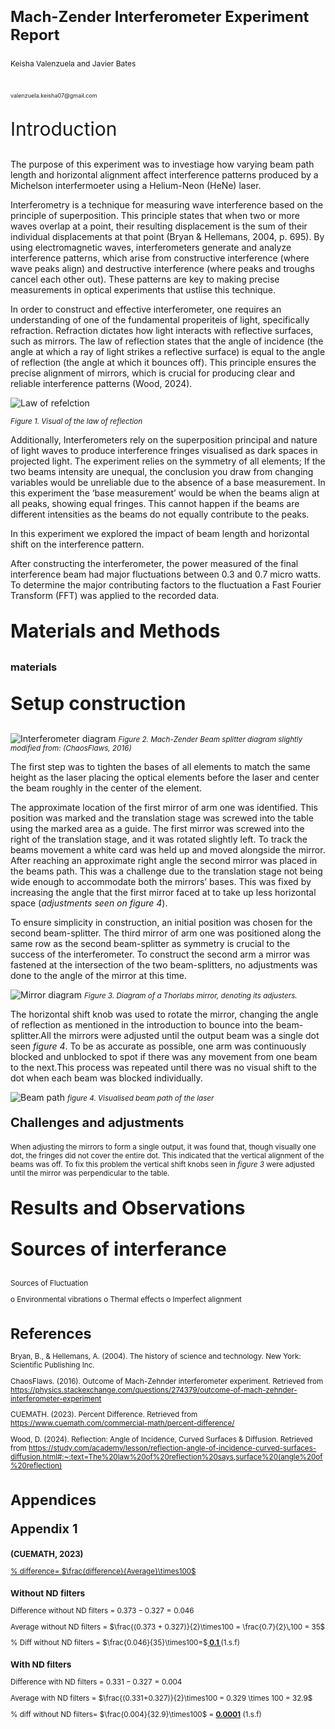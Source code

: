 
<h1> <p style="font-size:24px">Mach-Zender Interferometer Experiment Report </h1>
<p style="font-size:12px">Keisha Valenzuela and Javier Bates</p><br><p style="font-size:9px">valenzuela.keisha07@gmail.com</p>
<p style="font-size:30px">Introduction</p></h1>

The purpose of this experiment was to investiage how varying beam path length and horizontal alignment affect interference patterns produced by a Michelson interfermoeter using a Helium-Neon (HeNe) laser.

Interferometry is a technique for measuring wave interference based on the principle of superposition. This principle states that when two or more waves overlap at a point, their resulting displacement is the sum of their individual displacements at that point (Bryan & Hellemans, 2004, p. 695). By using electromagnetic waves, interferometers generate and analyze interference patterns, which arise from constructive interference (where wave peaks align) and destructive interference (where peaks and troughs cancel each other out). These patterns are key to making precise measurements in optical experiments that ustlise this technique.

In order to construct and effective interferometer, one requires an understanding of one of the fundamental properiteis of light, specifically refraction. Refraction dictates how light interacts with reflective surfaces, such as mirrors. The law of reflection states that the angle of incidence (the angle at which a ray of light strikes a reflective surface) is equal to the angle of reflection (the angle at which it bounces off). This principle ensures the precise alignment of mirrors, which is crucial for producing clear and reliable interference patterns (Wood, 2024).

![Law of refelction](<Images/Images for Report/Law of reflection diagram.png>)

<small> _Figure 1. Visual of the law of reflection_

<big>
Additionally, Interferometers rely on the superposition principal and nature of light waves to produce interference fringes visualised as dark spaces in projected light. The experiment relies on the symmetry of all elements; If the two beams intensity are unequal, the conclusion you draw from changing variables would be unreliable due to the absence of a base measurement. In this experiment the ‘base measurement’ would be when the beams align at all peaks, showing equal fringes. This cannot happen if the beams are different intensities as the beams do not equally contribute to the peaks.

In this experiment we explored the impact of beam length and horizontal shift on the interference pattern.

After constructing the interferometer, the power measured of the final interference beam had major fluctuations between 0.3 and 0.7 micro watts. To determine the major contributing factors to the fluctuation a Fast Fourier Transform (FFT) was applied to the recorded data.

### <p style="font-size:30px">Materials and Methods</p>

### <p style="font-size:30p">materials</p>

### <p style="font-size:30px">Setup construction</p>

![Interferometer diagram](<Images/Images for Report/Mach-Zender Interferometer Diagram Correct.png>)
<small> _Figure 2. Mach-Zender Beam splitter diagram slightly modified from: (ChaosFlaws, 2016)_

<big> The first step was to tighten the bases of all elements to match the same height as the laser placing the optical elements before the laser and center the beam roughly in the center of the element.

The approximate location of the first mirror of arm one was identified. This position was marked and the translation stage was screwed into the table using the marked area as a guide. The first mirror was screwed into the right of the translation stage, and it was rotated slightly left. To track the beams movement a white card was held up and moved alongside the mirror. After reaching an approximate right angle the second mirror was placed in the beams path. This was a challenge due to the translation stage not being wide enough to accommodate both the mirrors’ bases. This was fixed by increasing the angle that the first mirror faced at to take up less horizontal space (_adjustments seen on figure 4_).

To ensure simplicity in construction, an initial position was chosen for the second beam-splitter. The third mirror of arm one was positioned along the same row as the second beam-splitter as symmetry is crucial to the success of the interferometer. To construct the second arm a mirror was fastened at the intersection of the two beam-splitters, no adjustments was done to the angle of the mirror at this time.

![Mirror diagram](<Images/Images for Report/mirror diagram pptx.jpg>)
<Small> _Figure 3. Diagram of a Thorlabs mirror, denoting its adjusters._
<big>

The horizontal shift knob was used to rotate the mirror, changing the angle of reflection as mentioned in the introduction to bounce into the beam-splitter.All the mirrors were adjusted until the output beam was a single dot seen _figure 4_. To be as accurate as possible, one arm was continuously blocked and unblocked to spot if there was any movement from one beam to the next.This process was repeated until there was no visual shift to the dot when each beam was blocked individually.

![Beam path](<Images/Images for Report/Beam path.png>)
<small> _figure 4. Visualised beam path of the laser_

### <p style="font-size:20px">Challenges and adjustments</p>



When adjusting the mirrors to form a single output, it was found that, though visually one dot, the fringes did not cover the entire dot. This indicated that the vertical alignment of the beams was off. To fix this problem the vertical shift knobs seen in _figure 3_ were adjusted until the mirror was perpendicular to the table.

### <p style="font-size:30px">Results and Observations</p>


### <p style="font-size:30px">Sources of interferance</p>

Sources of Fluctuation

o Environmental vibrations
o Thermal effects
o Imperfect alignment

# References

Bryan, B., & Hellemans, A. (2004). The history of science and technology. New York: Scientific Publishing Inc.

ChaosFlaws. (2016). Outcome of Mach-Zehnder interferometer experiment. Retrieved from https://physics.stackexchange.com/questions/274379/outcome-of-mach-zehnder-interferometer-experiment

CUEMATH. (2023). Percent Difference. Retrieved from https://www.cuemath.com/commercial-math/percent-difference/

Wood, D. (2024). Reflection: Angle of Incidence, Curved Surfaces & Diffusion. Retrieved from https://study.com/academy/lesson/reflection-angle-of-incidence-curved-surfaces-diffusion.html#:~:text=The%20law%20of%20reflection%20says,surface%20(angle%20of%20reflection)

# Appendices

### <p style="font-size:20px">Appendix 1</p> <p style="font-size:13px">(CUEMATH, 2023)</p>

<ins>% difference= $\frac{difference}{Average}\times100$ </ins>

### Without ND filters

Difference without ND filters
= $0.373-0.327= 0.046$

Average without ND filters
= $\frac{(0.373 + 0.327)}{2}\times100 = \frac{0.7}{2}\,100 = 35$

% Diff without ND filters = $\frac{0.046}{35}\times100=$**<ins> 0.1 </ins>** (1.s.f)

### With ND filters

Difference with ND filters = $0.331-0.327= 0.004$

Average with ND filters = $\frac{(0.331+0.327)}{2}\times100 = 0.329 \times 100 = 32.9$

% diff without ND filters= $\frac{0.004}{32.9}\times100$ = **<ins>0.0001</ins>** (1.s.f)
